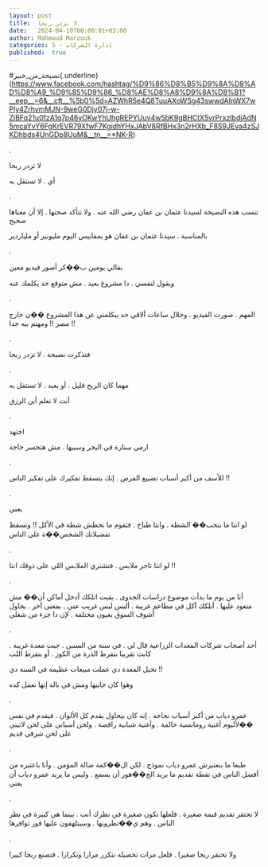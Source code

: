 ```yaml
---
layout: post
title:  لا تزدر ربحا
date:   2024-04-10T00:00:01+03:00
author: Mahmoud Marzouk
categories: 5 - إدارة الشركات
published:  true
---
```

\#نصيحة_من_خبير{.underline}(https://www.facebook.com/hashtag/%D9%86%D8%B5%D9%8A%D8%AD%D8%A9_%D9%85%D9%86_%D8%AE%D8%A8%D9%8A%D8%B1?__eep__=6&__cft__%5b0%5d=AZWhR5e4Q8TuuAXoWSg43swwdAInWX7wPly4ZrhvmMJN-9weG0Djy07j-w-ZjBFq21u0fzA1q7p46yOKwYhUhgREPYUuv4w5bK9gBHCtX5vrPrxzIbdjAdN5mcaYvY6FgKrEVR79XfwF7KgidhYHxJAbV8RfBHx3n2rHXb_F8S9JEva4zSJKDhbds4UnGDp8UuM&__tn__=*NK-R)

.

لا تزدر ربحا

أي . لا تستقل به

.

تنسب هذه النصيحة لسيدنا عثمان بن عفان رضي الله عنه . ولا تتأكد صحتها .
إلا أن معناها صحيح

بالمناسبة . سيدنا عثمان بن عفان هو بمقاييس اليوم مليونير أو
ملياردير

.

بقالي يومين ب��كر أصور فيديو معين

وبقول لنفسي . دا مشروع بعيد . مش متوقع حد يكلمك عنه

.

المهم . صورت الفيديو . وخلال ساعات ألاقي حد بيكلمني عن هذا المشروع ��ن
خارج مصر !! ومهتم بيه جدا !!

.

فتذكرت نصيحة . لا تزدر ربحا

.

مهما كان الربح قليل . أو بعيد . لا تستقل به

أنت لا تعلم أين الرزق

.

اجتهد

ارمي سنارة في البحر وسيبها . مش هتخسر حاجة

.

للأسف من أكبر أسباب تضييع الفرص . إنك بتسقط تفكيرك على تفكير
الناس !!

.

يعني

لو انتا ما بتحب�� الشطة . وانتا طباخ . فتقوم ما تحطش شطة في الأكل !!
وتسقط تفضيلاتك الشخص��ة على الناس

.

لو انتا تاجر ملابس . فتشتري الملابس اللي على ذوقك انتا !!

.

أنا من يوم ما بدأت موضوع دراسات الجدوى . بقيت اتلكك أدخل أماكن أن�� مش
متعود عليها . أتلكك آكل في مطاعم غريبة . ألبس لبس غريب عني . بمعنى آخر .
بحاول أشوف السوق بعيون مختلفة . لإن دا جزء من شغلي

.

أحد أصحاب شركات المعدات الزراعية قال لي . في سنة من السنين . جبت معدة
غريبة . كانت تقريبا بتفرط الذرة من الكوز . أو بتفرط اللب

تخيل المعدة دي عملت مبيعات عظيمة في السنة دي !!

وهوا كان جايبها ومش في باله إنها تعمل كده

.

عمرو دياب من أكبر أسباب نجاحه . إنه كان بيحاول يقدم كل الألوان . فيقدم
في نفس ��لألبوم أغنية رومانسية حالمة . وأغنية شبابية راقصة . ولحن أسباني
على لحن لاتيني على لحن شرقي قديم

.

طبعا ما بنعتبرش عمرو دياب نموذج . لكن ال��كمة ضالة المؤمن . وأنا باعتبره
من أفضل الناس في نقطة تقديم ما يريد الج��هور أن يسمع . وليس ما يريد عمرو
دياب أن يغني

.

لا تحتقر تقديم قيمة صغيرة . فلعلها تكون صغيرة في نظرك أنت . بينما هي
كبيرة في نظر الناس . وهم ي��تظرونها . وسيتلهفون عليها فور
توافرها

.

ولا تحتقر ربحا صغيرا . فلعل مرات تحصيله تتكرر مرارا وتكرارا . فتصنع
ربحا كبيرا

